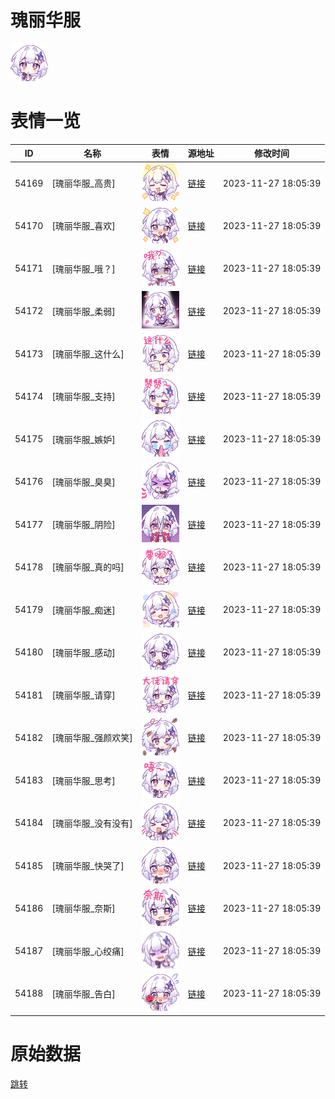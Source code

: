 # 瑰丽华服

<img src="./cover.png" height="60" alt="cover" />

# 表情一览

|ID|名称|表情|源地址|修改时间|
|----|----|----|----|----|
|54169|[瑰丽华服_高贵]|<img src="./pic/054169_%5B瑰丽华服_高贵%5D.png" height="60" alt="高贵"/>|[链接](https://i0.hdslb.com/bfs/emote/038fedf5b67cfef003700f0d45d61413d85d8427.png)|2023-11-27 18:05:39|
|54170|[瑰丽华服_喜欢]|<img src="./pic/054170_%5B瑰丽华服_喜欢%5D.png" height="60" alt="喜欢"/>|[链接](https://i0.hdslb.com/bfs/emote/95c62603db1f9c6b3558a8ffc117d623b8a2f90f.png)|2023-11-27 18:05:39|
|54171|[瑰丽华服_哦？]|<img src="./pic/054171_%5B瑰丽华服_哦？%5D.png" height="60" alt="哦？"/>|[链接](https://i0.hdslb.com/bfs/emote/623f8264a8ccdd56ee48ef6b640a1e7b28df36f9.png)|2023-11-27 18:05:39|
|54172|[瑰丽华服_柔弱]|<img src="./pic/054172_%5B瑰丽华服_柔弱%5D.png" height="60" alt="柔弱"/>|[链接](https://i0.hdslb.com/bfs/emote/e00db8c330586cb30a3e878ee83ed36c9b592456.png)|2023-11-27 18:05:39|
|54173|[瑰丽华服_这什么]|<img src="./pic/054173_%5B瑰丽华服_这什么%5D.png" height="60" alt="这什么"/>|[链接](https://i0.hdslb.com/bfs/emote/a30f3ad24c614441716eef6b47c391a2b263c020.png)|2023-11-27 18:05:39|
|54174|[瑰丽华服_支持]|<img src="./pic/054174_%5B瑰丽华服_支持%5D.png" height="60" alt="支持"/>|[链接](https://i0.hdslb.com/bfs/emote/b6500fab6d76dd61ad86b1be96e13508a3ffea37.png)|2023-11-27 18:05:39|
|54175|[瑰丽华服_嫉妒]|<img src="./pic/054175_%5B瑰丽华服_嫉妒%5D.png" height="60" alt="嫉妒"/>|[链接](https://i0.hdslb.com/bfs/emote/3bc36b0b82bc7b503f7b0f6d48a125e5330cff40.png)|2023-11-27 18:05:39|
|54176|[瑰丽华服_臭臭]|<img src="./pic/054176_%5B瑰丽华服_臭臭%5D.png" height="60" alt="臭臭"/>|[链接](https://i0.hdslb.com/bfs/emote/07336a32eeb4ffc6615650dfc885881804c7cf8b.png)|2023-11-27 18:05:39|
|54177|[瑰丽华服_阴险]|<img src="./pic/054177_%5B瑰丽华服_阴险%5D.png" height="60" alt="阴险"/>|[链接](https://i0.hdslb.com/bfs/emote/f02c3ca705318cb8aaa06811e87805b635f8d87e.png)|2023-11-27 18:05:39|
|54178|[瑰丽华服_真的吗]|<img src="./pic/054178_%5B瑰丽华服_真的吗%5D.png" height="60" alt="真的吗"/>|[链接](https://i0.hdslb.com/bfs/emote/ee62459c9b182a9627fd0a16d76c8cec42c57a87.png)|2023-11-27 18:05:39|
|54179|[瑰丽华服_痴迷]|<img src="./pic/054179_%5B瑰丽华服_痴迷%5D.png" height="60" alt="痴迷"/>|[链接](https://i0.hdslb.com/bfs/emote/1e6f1a1d947dd472fd9f23b9248cfb6f07efb7da.png)|2023-11-27 18:05:39|
|54180|[瑰丽华服_感动]|<img src="./pic/054180_%5B瑰丽华服_感动%5D.png" height="60" alt="感动"/>|[链接](https://i0.hdslb.com/bfs/emote/6c3ea5c9a1d375c33bfb486c5ee00fe75dec496a.png)|2023-11-27 18:05:39|
|54181|[瑰丽华服_请穿]|<img src="./pic/054181_%5B瑰丽华服_请穿%5D.png" height="60" alt="请穿"/>|[链接](https://i0.hdslb.com/bfs/emote/223fb1d7709b29e73018026205d8a985b23fa37b.png)|2023-11-27 18:05:39|
|54182|[瑰丽华服_强颜欢笑]|<img src="./pic/054182_%5B瑰丽华服_强颜欢笑%5D.png" height="60" alt="强颜欢笑"/>|[链接](https://i0.hdslb.com/bfs/emote/e1ab78e813b10dfc03dc89f1b1549b9eb63d911a.png)|2023-11-27 18:05:39|
|54183|[瑰丽华服_思考]|<img src="./pic/054183_%5B瑰丽华服_思考%5D.png" height="60" alt="思考"/>|[链接](https://i0.hdslb.com/bfs/emote/91761c0fcdbb54dc292aa6cedc4292f65b025275.png)|2023-11-27 18:05:39|
|54184|[瑰丽华服_没有没有]|<img src="./pic/054184_%5B瑰丽华服_没有没有%5D.png" height="60" alt="没有没有"/>|[链接](https://i0.hdslb.com/bfs/emote/145c28de10ca829ef6c2f19a0e5cfe439c48bd2d.png)|2023-11-27 18:05:39|
|54185|[瑰丽华服_快哭了]|<img src="./pic/054185_%5B瑰丽华服_快哭了%5D.png" height="60" alt="快哭了"/>|[链接](https://i0.hdslb.com/bfs/emote/8c6021f66c490d623df2339ae27bebe3035eca8e.png)|2023-11-27 18:05:39|
|54186|[瑰丽华服_奈斯]|<img src="./pic/054186_%5B瑰丽华服_奈斯%5D.png" height="60" alt="奈斯"/>|[链接](https://i0.hdslb.com/bfs/emote/0b2a1098cd39dceb6b48d571abdd6521a559da51.png)|2023-11-27 18:05:39|
|54187|[瑰丽华服_心绞痛]|<img src="./pic/054187_%5B瑰丽华服_心绞痛%5D.png" height="60" alt="心绞痛"/>|[链接](https://i0.hdslb.com/bfs/emote/7fbdd0c926b5b6b4d97afd35272e9fe42b0a4e92.png)|2023-11-27 18:05:39|
|54188|[瑰丽华服_告白]|<img src="./pic/054188_%5B瑰丽华服_告白%5D.png" height="60" alt="告白"/>|[链接](https://i0.hdslb.com/bfs/emote/83fa3b32c4533b4e71fa2efa6c82c832b36f8599.png)|2023-11-27 18:05:39|

# 原始数据

[跳转](./raw.json)

